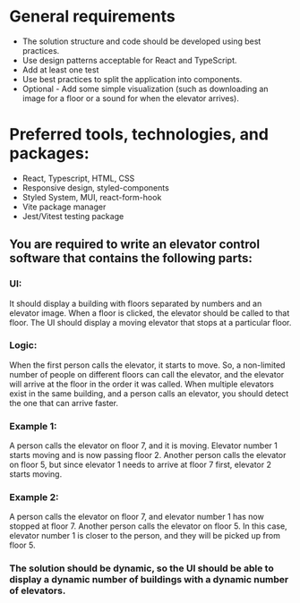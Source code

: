 # General requirements
- The solution structure and code should be developed using best practices.
- Use design patterns acceptable for React and TypeScript.
- Add at least one test
- Use best practices to split the application into components.
- Optional - Add some simple visualization (such as downloading an image for a floor or a sound for when the elevator arrives).

# Preferred tools, technologies, and packages:
- React, Typescript, HTML, CSS
- Responsive design, styled-components
- Styled System, MUI, react-form-hook
- Vite package manager
- Jest/Vitest testing package

## You are required to write an elevator control software that contains the following parts:

### UI: 
It should display a building with floors separated by numbers and an elevator image. 
When a floor is clicked, the elevator should be called to that floor. 
The UI should display a moving elevator that stops at a particular floor.

### Logic: 
When the first person calls the elevator, it starts to move. 
So, a non-limited number of people on different floors can call the elevator, 
and the elevator will arrive at the floor in the order it was called. 
When multiple elevators exist in the same building, and a person calls an elevator, 
you should detect the one that can arrive faster.

### Example 1:
A person calls the elevator on floor 7, and it is moving. 
Elevator number 1 starts moving and is now passing floor 2. 
Another person calls the elevator on floor 5, but since elevator 1 needs to arrive 
at floor 7 first, elevator 2 starts moving.

### Example 2:
A person calls the elevator on floor 7, and elevator number 1 has now stopped at 
floor 7. Another person calls the elevator on floor 5. In this case, elevator 
number 1 is closer to the person, and they will be picked up from floor 5.

### The solution should be dynamic, so the UI should be able to display a dynamic number of buildings with a dynamic number of elevators.
